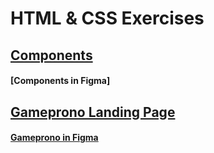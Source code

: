 # HTML & CSS Exercises

## [Components](https://workprompt.github.io/frontend/html-and-css/components/)
#### [Components in Figma]

## [Gameprono Landing Page](https://workprompt.github.io/frontend/html-and-css/landing-page/)
#### [Gameprono in Figma](https://www.figma.com/file/i7AnOSr74URmrcjNO4Sxvz/exo-kit-design-system-for-figma?node-id=305%3A40)
